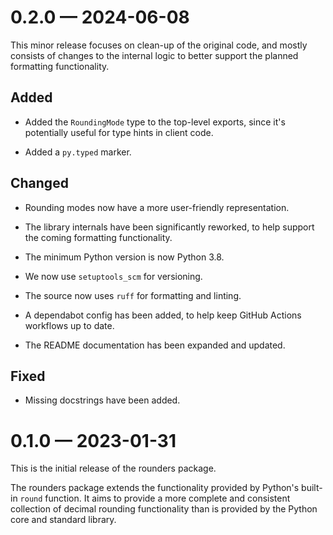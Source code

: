 
<a id='changelog-0.2.0'></a>
# 0.2.0 — 2024-06-08

This minor release focuses on clean-up of the original code, and mostly consists
of changes to the internal logic to better support the planned formatting
functionality.

## Added

- Added the `RoundingMode` type to the top-level exports, since it's potentially
  useful for type hints in client code.

- Added a `py.typed` marker.

## Changed

- Rounding modes now have a more user-friendly representation.

- The library internals have been significantly reworked, to help support the
  coming formatting functionality.

- The minimum Python version is now Python 3.8.

- We now use `setuptools_scm` for versioning.

- The source now uses `ruff` for formatting and linting.

- A dependabot config has been added, to help keep GitHub Actions workflows up to date.

- The README documentation has been expanded and updated.

## Fixed

- Missing docstrings have been added.

<a id='changelog-0.2.0'></a>
# 0.1.0 — 2023-01-31

This is the initial release of the rounders package.

The rounders package extends the functionality provided by Python's
built-in `round` function. It aims to provide a more complete and
consistent collection of decimal rounding functionality than is
provided by the Python core and standard library.

